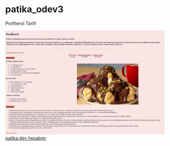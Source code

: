 # patika_odev3
Profiterol Tarifi

![Profiterol Tarifi](/sayfa.jpg)
[patika.dev hesabım](https://app.patika.dev/beyil)